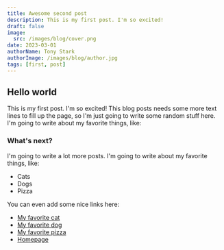 ```yaml
---
title: Awesome second post
description: This is my first post. I'm so excited!
draft: false
image:
  src: /images/blog/cover.png
date: 2023-03-01
authorName: Tony Stark
authorImage: /images/blog/author.jpg
tags: [first, post]
---
```


## Hello world

This is my first post. I'm so excited! This blog posts needs some more text lines to fill up the page, so I'm just going to write some random stuff here. I'm going to write about my favorite things, like:

### What's next?

I'm going to write a lot more posts. I'm going to write about my favorite things, like:

- Cats
- Dogs
- Pizza

You can even add some nice links here:

- [My favorite cat](https://www.youtube.com/watch?v=5dsGWM5XGdg)
- [My favorite dog](https://www.youtube.com/watch?v=5dsGWM5XGdg)
- [My favorite pizza](https://www.youtube.com/watch?v=5dsGWM5XGdg)
- [Homepage](/)

